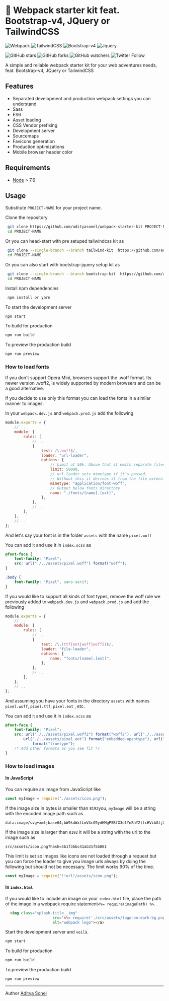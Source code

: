 # 🚀 Webpack starter kit feat. Bootstrap-v4, JQuery or TailwindCSS

![Webpack](https://img.shields.io/npm/v/webpack?label=webpack&style=flat-square)
![TailwindCSS](https://img.shields.io/npm/v/tailwindcss?label=tailwindcss&style=flat-square)
![Bootstrap-v4](https://img.shields.io/npm/v/bootstrap?label=bootstrap-v4&style=flat-square)
![Jquery](https://img.shields.io/npm/v/jquery?label=jquery&style=flat-square)

![GitHub stars](https://img.shields.io/github/stars/adityasonel/webpack-starter-kit?style=social)
![GitHub forks](https://img.shields.io/github/forks/adityasonel/webpack-starter-kit?style=social)
![GitHub watchers](https://img.shields.io/github/watchers/adityasonel/webpack-starter-kit?style=social)
![Twitter Follow](https://img.shields.io/twitter/follow/SonelAditya?label=Follow&style=social)

A simple and reliable webpack starter kit for your web adventures needs, feat. Bootstrap-v4, JQuery or TailwindCSS

## Features

-   Separated development and production webpack settings you can understand
-   Sass
-   ES6
-   Asset loading
-   CSS Vendor prefixing
-   Development server
-   Sourcemaps
-   Favicons generation
-   Production optimizations
-   Mobile browser header color

## Requirements

-   [Node](https://nodejs.org) > 7.6

## Usage

Substitute `PROJECT-NAME` for your project name.

Clone the repository

```sh
 git clone https://github.com/adityasonel/webpack-starter-kit PROJECT-NAME
 cd PROJECT-NAME
```

Or you can head-start with pre setuped tailwindcss kit as

```sh
 git clone --single-branch --branch tailwind-kit  https://github.com/adityasonel/webpack-starter-kit PROJECT-NAME
 cd PROJECT-NAME
```

Or you can also start with bootstrap-jquery setup kit as

```sh
 git clone --single-branch --branch bootstrap-kit  https://github.com/adityasonel/webpack-starter-kit PROJECT-NAME
 cd PROJECT-NAME
```

Install npm dependencies

```sh
 npm install or yarn
```

To start the development server

```sh
npm start
```

To build for production

```sh
npm run build
```

To preview the production build

```sh
npm run preview
```

### How to load fonts

If you don't support Opera Mini, browsers support the .woff format. Its newer version .woff2, is widely supported by modern browsers and can be a good alternative.

If you decide to use only this format you can load the fonts in a similar manner to images.

In your `webpack.dev.js` and `webpack.prod.js` add the following

```js
module.exports = {
	// ..
	module: {
		rules: [
			// ..
			{
				test: /\.woff$/,
				loader: "url-loader",
				options: {
					// Limit at 50k. Above that it emits separate files
					limit: 50000,
					// url-loader sets mimetype if it's passed.
					// Without this it derives it from the file extension
					mimetype: "application/font-woff",
					// Output below fonts directory
					name: "./fonts/[name].[ext]",
				},
			},
			// ..
		],
	},
	// ..
};
```

And let's say your font is in the folder `assets` with the name `pixel.woff`

You can add it and use it in `index.scss` as

```scss
@font-face {
	font-family: "Pixel";
	src: url("./../assets/pixel.woff") format("woff");
}

.body {
	font-family: "Pixel", sans-serif;
}
```

If you would like to support all kinds of font types, remove the woff rule we previously added to `webpack.dev.js` and `webpack.prod.js` and add the following

```js
module.exports = {
	// ..
	module: {
		rules: [
			// ..
			{
				test: /\.(ttf|eot|woff|woff2)$/,
				loader: "file-loader",
				options: {
					name: "fonts/[name].[ext]",
				},
			},
			// ..
		],
	},
	// ..
};
```

And assuming you have your fonts in the directory `assets` with names `pixel.woff`, `pixel.ttf`, `pixel.eot` , etc.

You can add it and use it in `index.scss` as

```scss
@font-face {
	font-family: "Pixel";
	src: url("./../assets/pixel.woff2") format("woff2"), url("./../assets/pixel.woff") format("woff"),
		url("./../assets/pixel.eot") format("embedded-opentype"), url("./../assets/pixel.ttf")
			format("truetype");
	/* Add other formats as you see fit */
}
```

### How to load images

#### In JavaScript

You can require an image from JavaScript like

```js
const myImage = require("./assets/icon.png");
```

If the image size in bytes is smaller than `8192`you, `myImage` will be a string with the encoded image path such as

```
data:image/svg+xml;base64,bW9kdWxlLmV4cG9ydHMgPSBfX3dlYnBhY2tfcHVibGljX3BhdGhfXyArICJhc3NldHMvaW1hZ2VzL3RpY2stQ3lydkhSdi5zdmciOw==
```

If the image size is larger than `8192` it will be a string with the url to the image such as

```
src/assets/icon.png?hash=5b1f36bc41ab31f5b801
```

This limit is set so images like icons are not loaded through a request but you can force the loader to give you image urls always by doing the following but should not be necessary. The limit works 90% of the time.

```js
const myImage = require("!!url!/assets/icon.png");
```

#### In `index.html`

If you would like to include an image on your `index.html` file, place the path of the image in a webpack require statement`<%= require(imagePath) %>`.

```html
  <img class="splash-title__img"
                     src="<%= require('./src/assets/logo-on-dark-bg.png') %>"
                     alt="webpack logo"></a>
```

Start the development server and `voilà`.

```sh
npm start
```

To build for production

```sh
npm run build
```

To preview the production build

```sh
npm run preview
```

---

Author [Aditya Sonel](https://github.com/adityasonel)
